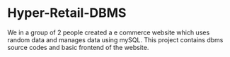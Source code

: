 # Hyper-Retail-DBMS

We in a group of 2 people created a e commerce website which uses random data and manages data using mySQL. This project contains dbms source codes and basic frontend of the website.

